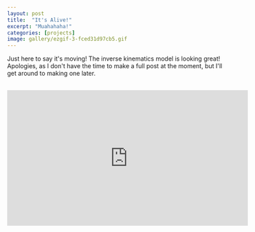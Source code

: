 ```yaml
---
layout: post
title:  "It's Alive!"
excerpt: "Muahahaha!"
categories: [projects]
image: gallery/ezgif-3-fced31d97cb5.gif
---
```


Just here to say it's moving! The inverse kinematics model is looking great! Apologies, as I don't have the time to make a full post at the moment, but I'll get around to making one later.

<br>
<div align="center"><iframe width="560" height="315" src="https://www.youtube.com/embed/zvvzg43DtZo" frameborder="0" allow="accelerometer; autoplay; clipboard-write; encrypted-media; gyroscope; picture-in-picture" allowfullscreen></iframe></div>
<br>
